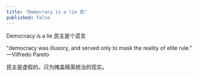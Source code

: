 ```yaml
---
title: "Democracy is a lie 民"
published: false
---
```

Democracy is a lie 民主是个谎言

&quot;democracy was illusory, and served only to mask the reality of elite rule.&quot;
—Vilfredo Pareto

民主是虚假的，只为掩盖精英统治的现实。

